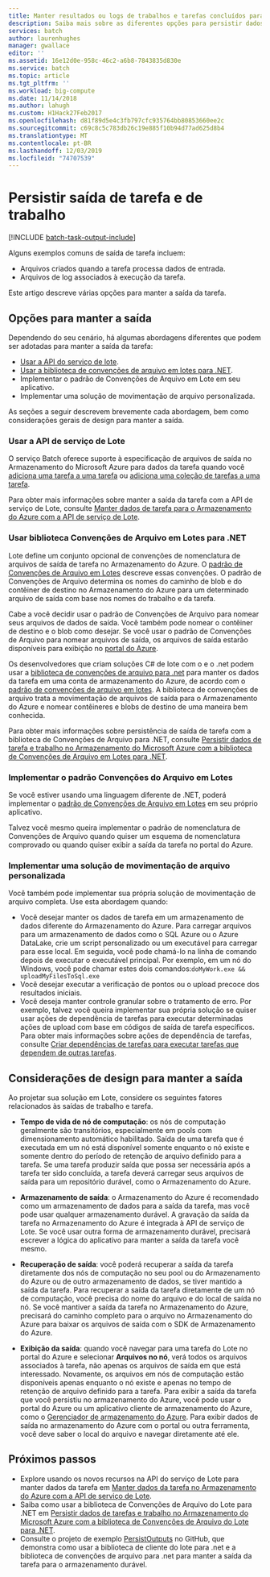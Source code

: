 ```yaml
---
title: Manter resultados ou logs de trabalhos e tarefas concluídos para um armazenamento de dados – Lote do Azure | Microsoft Docs
description: Saiba mais sobre as diferentes opções para persistir dados de saída de trabalhos e tarefas em Lote. Você pode manter dados no Armazenamento do Azure ou em outro armazenamento de dados.
services: batch
author: laurenhughes
manager: gwallace
editor: ''
ms.assetid: 16e12d0e-958c-46c2-a6b8-7843835d830e
ms.service: batch
ms.topic: article
ms.tgt_pltfrm: ''
ms.workload: big-compute
ms.date: 11/14/2018
ms.author: lahugh
ms.custom: H1Hack27Feb2017
ms.openlocfilehash: d81f89d5e4c3fb797cfc935764bb80853660ee2c
ms.sourcegitcommit: c69c8c5c783db26c19e885f10b94d77ad625d8b4
ms.translationtype: MT
ms.contentlocale: pt-BR
ms.lasthandoff: 12/03/2019
ms.locfileid: "74707539"
---
```

# <a name="persist-job-and-task-output"></a>Persistir saída de tarefa e de trabalho

[!INCLUDE [batch-task-output-include](../../includes/batch-task-output-include.md)]

Alguns exemplos comuns de saída de tarefa incluem:

- Arquivos criados quando a tarefa processa dados de entrada.
- Arquivos de log associados à execução da tarefa.

Este artigo descreve várias opções para manter a saída da tarefa.

## <a name="options-for-persisting-output"></a>Opções para manter a saída

Dependendo do seu cenário, há algumas abordagens diferentes que podem ser adotadas para manter a saída da tarefa:

- [Usar a API do serviço de lote](batch-task-output-files.md).  
- [Usar a biblioteca de convenções de arquivo em lotes para .NET](batch-task-output-file-conventions.md).  
- Implementar o padrão de Convenções de Arquivo em Lote em seu aplicativo.
- Implementar uma solução de movimentação de arquivo personalizada.

As seções a seguir descrevem brevemente cada abordagem, bem como considerações gerais de design para manter a saída.

### <a name="use-the-batch-service-api"></a>Usar a API de serviço de Lote

O serviço Batch oferece suporte à especificação de arquivos de saída no Armazenamento do Microsoft Azure para dados da tarefa quando você [adiciona uma tarefa a uma tarefa](https://docs.microsoft.com/rest/api/batchservice/add-a-task-to-a-job) ou [adiciona uma coleção de tarefas a uma tarefa](https://docs.microsoft.com/rest/api/batchservice/add-a-collection-of-tasks-to-a-job).

Para obter mais informações sobre manter a saída da tarefa com a API de serviço de Lote, consulte [Manter dados de tarefa para o Armazenamento do Azure com a API de serviço de Lote](batch-task-output-files.md).

### <a name="use-the-batch-file-conventions-library-for-net"></a>Usar biblioteca Convenções de Arquivo em Lotes para .NET

Lote define um conjunto opcional de convenções de nomenclatura de arquivos de saída de tarefa no Armazenamento do Azure. O [padrão de Convenções de Arquivo em Lotes](https://github.com/Azure/azure-sdk-for-net/tree/master/sdk/batch/Microsoft.Azure.Batch.Conventions.Files#conventions) descreve essas convenções. O padrão de Convenções de Arquivo determina os nomes do caminho de blob e do contêiner de destino no Armazenamento do Azure para um determinado arquivo de saída com base nos nomes do trabalho e da tarefa.

Cabe a você decidir usar o padrão de Convenções de Arquivo para nomear seus arquivos de dados de saída. Você também pode nomear o contêiner de destino e o blob como desejar. Se você usar o padrão de Convenções de Arquivo para nomear arquivos de saída, os arquivos de saída estarão disponíveis para exibição no [portal do Azure][portal].

Os desenvolvedores que criam soluções C# de lote com o e o .net podem usar a [biblioteca de convenções de arquivo para .net][nuget_package] para manter os dados da tarefa em uma conta de armazenamento do Azure, de acordo com o [padrão de convenções de arquivo em lotes](https://github.com/Azure/azure-sdk-for-net/tree/master/sdk/batch/Microsoft.Azure.Batch.Conventions.Files#conventions). A biblioteca de convenções de arquivo trata a movimentação de arquivos de saída para o Armazenamento do Azure e nomear contêineres e blobs de destino de uma maneira bem conhecida.

Para obter mais informações sobre persistência de saída de tarefa com a biblioteca de Convenções de Arquivo para .NET, consulte [Persistir dados de tarefa e trabalho no Armazenamento do Microsoft Azure com a biblioteca de Convenções de Arquivo em Lotes para .NET](batch-task-output-file-conventions.md).

### <a name="implement-the-batch-file-conventions-standard"></a>Implementar o padrão Convenções do Arquivo em Lotes

Se você estiver usando uma linguagem diferente de .NET, poderá implementar o [padrão de Convenções de Arquivo em Lotes](https://github.com/Azure/azure-sdk-for-net/tree/master/sdk/batch/Microsoft.Azure.Batch.Conventions.Files#conventions) em seu próprio aplicativo.

Talvez você mesmo queira implementar o padrão de nomenclatura de Convenções de Arquivo quando quiser um esquema de nomenclatura comprovado ou quando quiser exibir a saída da tarefa no portal do Azure.

### <a name="implement-a-custom-file-movement-solution"></a>Implementar uma solução de movimentação de arquivo personalizada

Você também pode implementar sua própria solução de movimentação de arquivo completa. Use esta abordagem quando:

- Você desejar manter os dados de tarefa em um armazenamento de dados diferente do Armazenamento do Azure. Para carregar arquivos para um armazenamento de dados como o SQL Azure ou o Azure DataLake, crie um script personalizado ou um executável para carregar para esse local. Em seguida, você pode chamá-lo na linha de comando depois de executar o executável principal. Por exemplo, em um nó do Windows, você pode chamar estes dois comandos:`doMyWork.exe && uploadMyFilesToSql.exe`
- Você desejar executar a verificação de pontos ou o upload precoce dos resultados iniciais.
- Você deseja manter controle granular sobre o tratamento de erro. Por exemplo, talvez você queira implementar sua própria solução se quiser usar ações de dependência de tarefas para executar determinadas ações de upload com base em códigos de saída de tarefa específicos. Para obter mais informações sobre ações de dependência de tarefas, consulte [Criar dependências de tarefas para executar tarefas que dependem de outras tarefas](batch-task-dependencies.md).

## <a name="design-considerations-for-persisting-output"></a>Considerações de design para manter a saída

Ao projetar sua solução em Lote, considere os seguintes fatores relacionados às saídas de trabalho e tarefa.

- **Tempo de vida de nó de computação**: os nós de computação geralmente são transitórios, especialmente em pools com dimensionamento automático habilitado. Saída de uma tarefa que é executada em um nó está disponível somente enquanto o nó existe e somente dentro do período de retenção de arquivo definido para a tarefa. Se uma tarefa produzir saída que possa ser necessária após a tarefa ter sido concluída, a tarefa deverá carregar seus arquivos de saída para um repositório durável, como o Armazenamento do Azure.

- **Armazenamento de saída**: o Armazenamento do Azure é recomendado como um armazenamento de dados para a saída da tarefa, mas você pode usar qualquer armazenamento durável. A gravação da saída da tarefa no Armazenamento do Azure é integrada à API de serviço de Lote. Se você usar outra forma de armazenamento durável, precisará escrever a lógica do aplicativo para manter a saída da tarefa você mesmo.

- **Recuperação de saída**: você poderá recuperar a saída da tarefa diretamente dos nós de computação no seu pool ou do Armazenamento do Azure ou de outro armazenamento de dados, se tiver mantido a saída da tarefa. Para recuperar a saída da tarefa diretamente de um nó de computação, você precisa do nome do arquivo e do local de saída no nó. Se você mantiver a saída da tarefa no Armazenamento do Azure, precisará do caminho completo para o arquivo no Armazenamento do Azure para baixar os arquivos de saída com o SDK de Armazenamento do Azure.

- **Exibição da saída**: quando você navegar para uma tarefa do Lote no portal do Azure e selecionar **Arquivos no nó**, verá todos os arquivos associados à tarefa, não apenas os arquivos de saída em que está interessado. Novamente, os arquivos em nós de computação estão disponíveis apenas enquanto o nó existe e apenas no tempo de retenção de arquivo definido para a tarefa. Para exibir a saída da tarefa que você persistiu no armazenamento do Azure, você pode usar o portal do Azure ou um aplicativo cliente de armazenamento do Azure, como o [Gerenciador de armazenamento do Azure][storage_explorer]. Para exibir dados de saída no armazenamento do Azure com o portal ou outra ferramenta, você deve saber o local do arquivo e navegar diretamente até ele.

## <a name="next-steps"></a>Próximos passos

- Explore usando os novos recursos na API do serviço de Lote para manter dados da tarefa em [Manter dados da tarefa no Armazenamento do Azure com a API de serviço de Lote](batch-task-output-files.md).
- Saiba como usar a biblioteca de Convenções de Arquivo do Lote para .NET em [Persistir dados de tarefas e trabalho no Armazenamento do Microsoft Azure com a biblioteca de Convenções de Arquivo do Lote para .NET](batch-task-output-file-conventions.md).
- Consulte o projeto de exemplo [PersistOutputs][github_persistoutputs] no GitHub, que demonstra como usar a biblioteca de cliente do lote para .net e a biblioteca de convenções de arquivo para .net para manter a saída da tarefa para o armazenamento durável.

[nuget_package]: https://www.nuget.org/packages/Microsoft.Azure.Batch.Conventions.Files
[portal]: https://portal.azure.com
[storage_explorer]: https://storageexplorer.com/
[github_persistoutputs]: https://github.com/Azure/azure-batch-samples/tree/master/CSharp/ArticleProjects/PersistOutputs 
